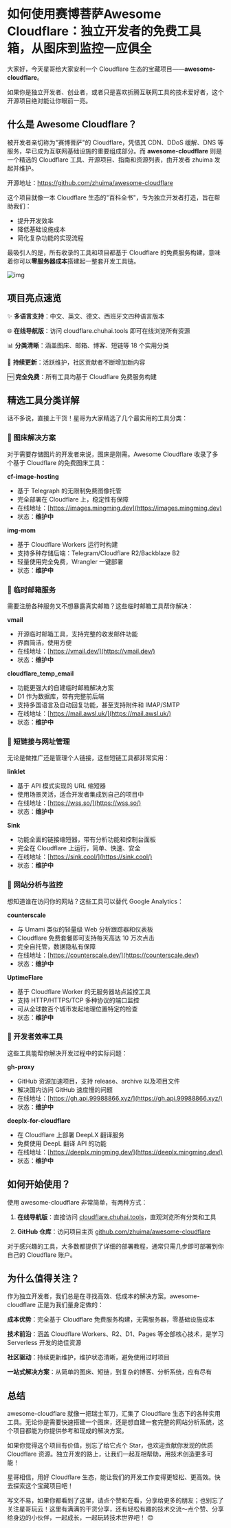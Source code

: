 # 如何使用赛博菩萨Awesome Cloudflare：独立开发者的免费工具箱，从图床到监控一应俱全



大家好，今天星哥给大家安利一个 Cloudflare 生态的宝藏项目——**awesome-cloudflare**。

如果你是独立开发者、创业者，或者只是喜欢折腾互联网工具的技术爱好者，这个开源项目绝对能让你眼前一亮。

## 什么是 Awesome Cloudflare？

被开发者亲切称为"赛博菩萨"的 Cloudflare，凭借其 CDN、DDoS 缓解、DNS 等服务，早已成为互联网基础设施的重要组成部分。而 **awesome-cloudflare** 则是一个精选的 Cloudflare 工具、开源项目、指南和资源列表，由开发者 zhuima 发起并维护。

开源地址：https://github.com/zhuima/awesome-cloudflare

这个项目就像一本 Cloudflare 生态的"百科全书"，专为独立开发者打造，旨在帮助我们：
- 提升开发效率
- 降低基础设施成本
- 简化复杂功能的实现流程

最吸引人的是，所有收录的工具和项目都基于 Cloudflare 的免费服务构建，意味着你可以**零服务器成本**搭建起一整套开发工具链。

![img](https://imgoss.xgss.net/picgo-tx2025/QQ_1751877514614.png?tx)



## 项目亮点速览

✨ **多语言支持**：中文、英文、德文、西班牙文四种语言版本

🌐 **在线导航版**：访问 cloudflare.chuhai.tools 即可在线浏览所有资源

📊 **分类清晰**：涵盖图床、邮箱、博客、短链等 18 个实用分类

🔄 **持续更新**：活跃维护，社区贡献者不断增加新内容

🆓 **完全免费**：所有工具均基于 Cloudflare 免费服务构建



## 精选工具分类详解

话不多说，直接上干货！星哥为大家精选了几个最实用的工具分类：

### 🔹 图床解决方案

对于需要存储图片的开发者来说，图床是刚需。Awesome Cloudflare 收录了多个基于 Cloudflare 的免费图床工具：

**cf-image-hosting**

- 基于 Telegraph 的无限制免费图像托管
- 完全部署在 Cloudflare 上，稳定性有保障
- 在线地址：[https://images.mingming.dev](https://images.mingming.dev)
- 状态：**维护中**

**img-mom**

- 基于 Cloudflare Workers 运行时构建
- 支持多种存储后端：Telegram/Cloudflare R2/Backblaze B2
- 轻量使用完全免费，Wrangler 一键部署
- 状态：**维护中**

### 🔹 临时邮箱服务

需要注册各种服务又不想暴露真实邮箱？这些临时邮箱工具帮你解决：

**vmail**
- 开源临时邮箱工具，支持完整的收发邮件功能
- 界面简洁，使用方便
- 在线地址：[https://vmail.dev/](https://vmail.dev/)
- 状态：**维护中**

**cloudflare_temp_email**
- 功能更强大的自建临时邮箱解决方案
- D1 作为数据库，带有完整前后端
- 支持多国语言及自动回复功能，甚至支持附件和 IMAP/SMTP
- 在线地址：[https://mail.awsl.uk/](https://mail.awsl.uk/)
- 状态：**维护中**

### 🔹 短链接与网址管理

无论是做推广还是管理个人链接，这些短链工具都非常实用：

**linklet**
- 基于 API 模式实现的 URL 缩短器
- 使用场景灵活，适合开发者集成到自己的项目中
- 在线地址：[https://wss.so/](https://wss.so/)
- 状态：**维护中**

**Sink**
- 功能全面的链接缩短器，带有分析功能和控制台面板
- 完全在 Cloudflare 上运行，简单、快速、安全
- 在线地址：[https://sink.cool/](https://sink.cool/)
- 状态：**维护中**

### 🔹 网站分析与监控

想知道谁在访问你的网站？这些工具可以替代 Google Analytics：

**counterscale**
- 与 Umami 类似的轻量级 Web 分析跟踪器和仪表板
- Cloudflare 免费套餐即可支持每天高达 10 万次点击
- 完全自托管，数据隐私有保障
- 在线地址：[https://counterscale.dev/](https://counterscale.dev/)
- 状态：**维护中**

**UptimeFlare**

- 基于 Cloudflare Worker 的无服务器站点监控工具
- 支持 HTTP/HTTPS/TCP 多种协议的端口监控
- 可从全球数百个城市发起地理位置特定的检查
- 状态：**维护中**

### 🔹 开发者效率工具

这些工具能帮你解决开发过程中的实际问题：

**gh-proxy**

- GitHub 资源加速项目，支持 release、archive 以及项目文件
- 解决国内访问 GitHub 速度慢的问题
- 在线地址：[https://gh.api.99988866.xyz/](https://gh.api.99988866.xyz/)
- 状态：**维护中**

**deeplx-for-cloudflare**
- 在 Cloudflare 上部署 DeepLX 翻译服务
- 免费使用 DeepL 翻译 API 的功能
- 在线地址：[https://deeplx.mingming.dev/](https://deeplx.mingming.dev/)
- 状态：**维护中**

## 如何开始使用？

使用 awesome-cloudflare 非常简单，有两种方式：

1. **在线导航版**：直接访问 [cloudflare.chuhai.tools](https://cloudflare.chuhai.tools/)，直观浏览所有分类和工具

2. **GitHub 仓库**：访问项目主页 [github.com/zhuima/awesome-cloudflare](https://github.com/zhuima/awesome-cloudflare)

对于感兴趣的工具，大多数都提供了详细的部署教程，通常只需几步即可部署到你自己的 Cloudflare 账户。



## 为什么值得关注？

作为独立开发者，我们总是在寻找高效、低成本的解决方案。awesome-cloudflare 正是为我们量身定做的：

**成本优势**：完全基于 Cloudflare 免费服务构建，无需服务器，零基础设施成本

**技术前沿**：涵盖 Cloudflare Workers、R2、D1、Pages 等全部核心技术，是学习 Serverless 开发的绝佳资源

**社区驱动**：持续更新维护，维护状态清晰，避免使用过时项目

**一站式解决方案**：从简单的图床、短链，到复杂的博客、分析系统，应有尽有



## 总结

awesome-cloudflare 就像一把瑞士军刀，汇集了 Cloudflare 生态下的各种实用工具。无论你是需要快速搭建一个图床，还是想自建一套完整的网站分析系统，这个项目都能为你提供参考和现成的解决方案。

如果你觉得这个项目有价值，别忘了给它点个 Star，也欢迎贡献你发现的优质 Cloudflare 资源。独立开发的路上，让我们一起互相帮助，用技术创造更多可能！

星哥相信，用好 Cloudflare 生态，能让我们的开发工作变得更轻松、更高效。快去探索这个宝藏项目吧！

写文不易，如果你都看到了这里，请点个赞和在看，分享给更多的朋友；也别忘了关注星哥玩云！这里有满满的干货分享，还有轻松有趣的技术交流～点个赞、分享给身边的小伙伴，一起成长，一起玩转技术世界吧！ 😊